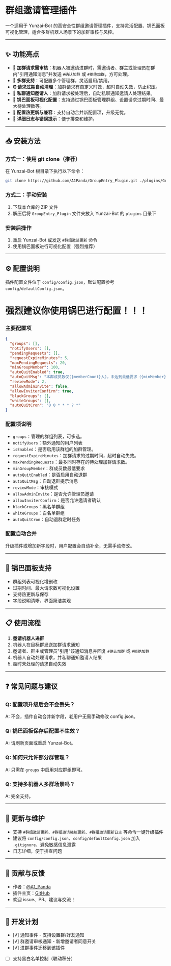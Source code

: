 # 群组邀请管理插件

一个适用于 Yunzai-Bot 的高安全性群组邀请管理插件，支持灵活配置、锅巴面板可视化管理，适合多群机器人场景下的加群审核与风控。

---

## ✨ 功能亮点

- **🎯 加群请求需审核**：机器人被邀请进群时，需邀请者、群主或管理员在群内"引用通知消息"并发送 `#确认加群` 或 `#拒绝加群`，方可处理。
- **👥 多群支持**：可配置多个管理群，灵活启用/禁用。
- **⏰ 请求过期自动清理**：加群请求有自定义时效，超时自动失效，防止积压。
- **📱 私聊通知邀请人**：加群请求被处理后，自动私聊通知邀请人处理结果。
- **🎨 锅巴面板可视化配置**：支持通过锅巴面板管理群组、设置请求过期时间、最大待处理数等。
- **🔄 配置热更新与兼容**：支持自动合并新配置项，升级无忧。
- **📝 详细日志与错误提示**：便于排查和维护。

---

## 📥 安装方法

### 方式一：使用 git clone（推荐）

在 Yunzai-Bot 根目录下执行以下命令：

```bash
git clone https://github.com/A1Panda/GroupEntry_Plugin.git ./plugins/GroupEntry_Plugin/
```

### 方式二：手动安装

1. 下载本仓库的 ZIP 文件
2. 解压后将 `GroupEntry_Plugin` 文件夹放入 Yunzai-Bot 的 `plugins` 目录下

### 安装后操作

1. 重启 Yunzai-Bot 或发送 `#群组邀请更新` 命令
2. 使用锅巴面板进行可视化配置（强烈推荐）

---

## ⚙️ 配置说明

插件配置文件位于 `config/config.json`，默认配置参考 `config/defaultConfig.json`。  
# 强烈建议你使用锅巴进行配置！！！

### 主要配置项
```json
{
  "groups": [],
  "notifyUsers": [],
  "pendingRequests": [],
  "requestExpireMinutes": 5,
  "maxPendingRequests": 20,
  "minGroupMember": 100,
  "autoQuitEnabled": true,
  "autoQuitMsg": "本群成员数仅({memberCount}人)，未达到最低要求（{minMember}人），机器人将自动退出。\n\n管理群号：{groupIds}",
  "reviewMode": 2,
  "allowAdminInvite": false,
  "allowInviterConfirm": true,
  "blackGroups": [],
  "whiteGroups": [],
  "autoQuitCron": "0 0 * * * ? *"
} 
```

### 配置项说明
- `groups`：管理的群组列表，可多选。
- `notifyUsers`：额外通知的用户列表
- `isEnabled`：是否启用该群组的加群管理。
- `requestExpireMinutes`：加群请求的过期时间，超时自动失效。
- `maxPendingRequests`：最多同时存在的待处理加群请求数。
- `minGroupMember`：群成员数最低要求
- `autoQuitEnabled`：是否启用自动退群
- `autoQuitMsg`：自动退群提示消息
- `reviewMode`：审核模式
- `allowAdminInvite`：是否允许管理员邀请
- `allowInviterConfirm`：是否允许邀请者确认
- `blackGroups`：黑名单群组
- `whiteGroups`：白名单群组
- `autoQuitCron`：自动退群定时任务

### 配置自动合并
升级插件或增加新字段时，用户配置会自动补全，无需手动修改。

---

## 🎨 锅巴面板支持

- 群组列表可视化增删改
- 过期时间、最大请求数可视化设置
- 支持热更新与保存
- 字段说明清晰，界面简洁美观

---

## 📋 使用流程

1. **邀请机器人进群**
2. 机器人在目标群发送加群请求通知
3. 邀请者、群主或管理员"引用"该通知消息并回复 `#确认加群` 或 `#拒绝加群`
4. 机器人自动处理请求，并私聊通知邀请人结果
5. 超时未处理的请求自动失效

---

## ❓ 常见问题与建议

### Q: 配置项升级后会不会丢失？
A: 不会，插件自动合并新字段，老用户无需手动修改 config.json。

### Q: 锅巴面板保存后配置不生效？
A: 请刷新页面或重启 Yunzai-Bot。

### Q: 如何只允许部分群管理？
A: 只需在 `groups` 中启用对应群组即可。

### Q: 支持多机器人多群场景吗？
A: 完全支持。

---

## 🔄 更新与维护

- 支持 `#群组邀请更新`、`#群组邀请强制更新`、`#群组邀请更新日志` 等命令一键升级插件
- 建议将 `config/config.json`、`config/defaultConfig.json` 加入 `.gitignore`，避免敏感信息泄露
- 日志详细，便于排查问题

---

## 🤝 贡献与反馈

- 作者：[@A1_Panda](https://github.com/A1Panda)
- 插件主页：[GitHub](https://github.com/A1Panda/GroupEntry_Plugin)
- 欢迎 issue、PR、建议与交流！

---

## 📝 开发计划

- [√] 通知事件 - 支持设置群/好友通知
- [√] 群邀请审核通知 - 新增邀请者同意开关
- [√] 进群事件迁移到该插件
- [ ] 支持黑白名单控制（联动积分）